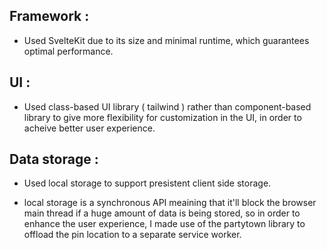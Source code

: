 ## Framework :

- Used SvelteKit due to its size and minimal runtime, which guarantees optimal performance.

## UI :

- Used class-based UI library ( tailwind ) rather than component-based library to give more flexibility for customization in the UI, in order to acheive better user experience.

## Data storage :

- Used local storage to support presistent client side storage.

- local storage is a synchronous API meaining that it'll block the browser main thread if a huge amount of data is being stored, so in order to enhance the user experience, I made use of the partytown library to offload the pin location to a separate service worker.
